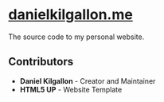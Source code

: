 # [danielkilgallon.me](danielkilgallon.me)

The source code to my personal website.

## Contributors

* **Daniel Kilgallon** - Creator and Maintainer
* **HTML5 UP** - Website Template